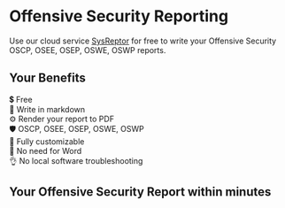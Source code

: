 # Offensive Security Reporting
Use our cloud service <a href="https://docs.sysreptor.com/oscp-reporting-with-sysreptor/">SysReptor</a> for free to write your Offensive Security OSCP, OSEE, OSEP, OSWE, OSWP reports.

## Your Benefits
:heavy_dollar_sign: Free  
:pencil: Write in markdown  
⚙️ Render your report to PDF  
:shield: OSCP, OSEE, OSEP, OSWE, OSWP  
:rocket: Fully customizable  
:tada: No need for Word  
:ok_hand: No local software troubleshooting

## Your Offensive Security Report within minutes
